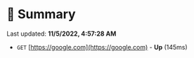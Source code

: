 # 📖 Summary
Last updated: **11/5/2022, 4:57:28 AM**

- `GET` [https://google.com](https://google.com) - **Up** (145ms)
